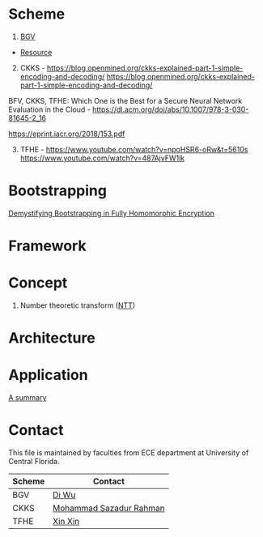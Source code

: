 # Scheme
1. [BGV](https://dl.acm.org/doi/10.1145/2090236.2090262)
- [Resource](https://www.inferati.com/blog/fhe-schemes-bgv#sec-keygen)

2. CKKS - https://blog.openmined.org/ckks-explained-part-1-simple-encoding-and-decoding/
  https://blog.openmined.org/ckks-explained-part-1-simple-encoding-and-decoding/

BFV, CKKS, TFHE: Which One is the Best for a Secure Neural Network Evaluation in the Cloud - https://dl.acm.org/doi/abs/10.1007/978-3-030-81645-2_16

https://eprint.iacr.org/2018/153.pdf
  
3. TFHE - https://www.youtube.com/watch?v=npoHSR6-oRw&t=5610s
https://www.youtube.com/watch?v=487AjvFW1lk



# Bootstrapping
[Demystifying Bootstrapping in Fully Homomorphic Encryption](https://eprint.iacr.org/2023/149)

# Framework


# Concept
1. Number theoretic transform ([NTT](https://arxiv.org/abs/2306.12519))

# Architecture


# Application
[A summary](https://dualitytech.com/blog/bootstrapping-in-fully-homomorphic-encryption-fhe/)




# Contact
This file is maintained by faculties from ECE department at University of Central Florida.

| Scheme | Contact|
| ------ | ------ |
| BGV    | [Di Wu](https://www.unarylab.com) |
| CKKS   | [Mohammad Sazadur Rahman](https://sazadur.github.io/) |
| TFHE   | [Xin Xin](https://xinx2013.github.io/) |
